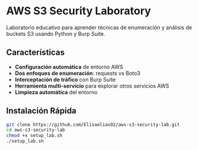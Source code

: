 # AWS S3 Security Laboratory

Laboratorio educativo para aprender técnicas de enumeración y análisis de buckets S3 usando Python y Burp Suite.

## Características

- **Configuración automática** de entorno AWS
- **Dos enfoques de enumeración**: requests vs Boto3
- **Interceptación de tráfico** con Burp Suite
- **Herramienta multi-servicio** para explorar otros servicios AWS
- **Limpieza automática** del entorno

## Instalación Rápida

```bash
git clone https://github.com/Elisaelias02/aws-s3-security-lab.git
cd aws-s3-security-lab
chmod +x setup_lab.sh
./setup_lab.sh
